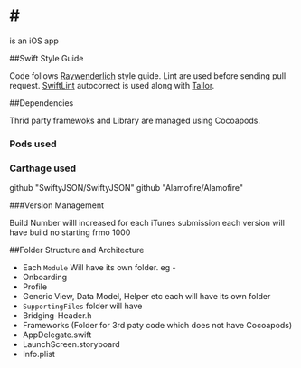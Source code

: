 #<Project Name>
===========================
<Project> is an iOS app

##Swift Style Guide

Code follows [Raywenderlich][RW] style guide.
Lint are used before sending pull request. [SwiftLint][SL] autocorrect is used along with [Tailor][TL].

##Dependencies

Thrid party framewoks and Library are managed using Cocoapods.

### Pods used 

### Carthage used

github "SwiftyJSON/SwiftyJSON"
github "Alamofire/Alamofire"

###Version Management

Build Number willl increased for each iTunes submission
each version will have build no starting frmo 1000

##Folder Structure and Architecture

- Each `Module` Will have its own folder. eg - 
- Onboarding
- Profile
- Generic View, Data Model, Helper etc each will have its own folder
- `SupportingFiles` folder will have
- Bridging-Header.h
- Frameworks (Folder for 3rd paty code which does not have Cocoapods) 
- AppDelegate.swift
- LaunchScreen.storyboard
- Info.plist

[RW]: https://github.com/raywenderlich/swift-style-guide
[SL]: https://github.com/realm/SwiftLint
[TL]: https://tailor.sh/
